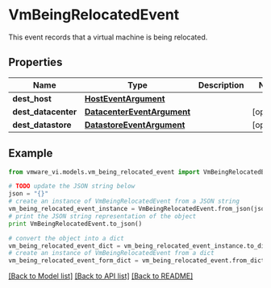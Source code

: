 # VmBeingRelocatedEvent

This event records that a virtual machine is being relocated. 

## Properties
Name | Type | Description | Notes
------------ | ------------- | ------------- | -------------
**dest_host** | [**HostEventArgument**](HostEventArgument.md) |  | 
**dest_datacenter** | [**DatacenterEventArgument**](DatacenterEventArgument.md) |  | [optional] 
**dest_datastore** | [**DatastoreEventArgument**](DatastoreEventArgument.md) |  | [optional] 

## Example

```python
from vmware_vi.models.vm_being_relocated_event import VmBeingRelocatedEvent

# TODO update the JSON string below
json = "{}"
# create an instance of VmBeingRelocatedEvent from a JSON string
vm_being_relocated_event_instance = VmBeingRelocatedEvent.from_json(json)
# print the JSON string representation of the object
print VmBeingRelocatedEvent.to_json()

# convert the object into a dict
vm_being_relocated_event_dict = vm_being_relocated_event_instance.to_dict()
# create an instance of VmBeingRelocatedEvent from a dict
vm_being_relocated_event_form_dict = vm_being_relocated_event.from_dict(vm_being_relocated_event_dict)
```
[[Back to Model list]](../README.md#documentation-for-models) [[Back to API list]](../README.md#documentation-for-api-endpoints) [[Back to README]](../README.md)


